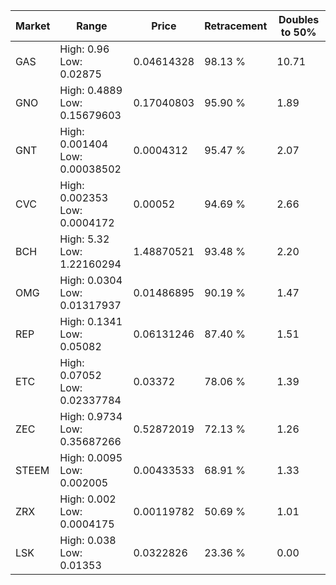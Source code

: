 | Market | Range | Price| Retracement | Doubles to 50% |
| --- | --- | --- | --- | --- |
| GAS | High: 0.96<br />Low: 0.02875 | 0.04614328 | 98.13 % | 10.71 |
| GNO | High: 0.4889<br />Low: 0.15679603 | 0.17040803 | 95.90 % | 1.89 |
| GNT | High: 0.001404<br />Low: 0.00038502 | 0.0004312 | 95.47 % | 2.07 |
| CVC | High: 0.002353<br />Low: 0.0004172 | 0.00052 | 94.69 % | 2.66 |
| BCH | High: 5.32<br />Low: 1.22160294 | 1.48870521 | 93.48 % | 2.20 |
| OMG | High: 0.0304<br />Low: 0.01317937 | 0.01486895 | 90.19 % | 1.47 |
| REP | High: 0.1341<br />Low: 0.05082 | 0.06131246 | 87.40 % | 1.51 |
| ETC | High: 0.07052<br />Low: 0.02337784 | 0.03372 | 78.06 % | 1.39 |
| ZEC | High: 0.9734<br />Low: 0.35687266 | 0.52872019 | 72.13 % | 1.26 |
| STEEM | High: 0.0095<br />Low: 0.002005 | 0.00433533 | 68.91 % | 1.33 |
| ZRX | High: 0.002<br />Low: 0.0004175 | 0.00119782 | 50.69 % | 1.01 |
| LSK | High: 0.038<br />Low: 0.01353 | 0.0322826 | 23.36 % | 0.00 |
